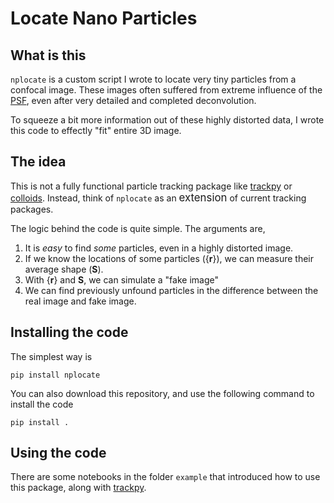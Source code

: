 # Locate Nano Particles


## What is this

`nplocate` is a custom script I wrote to locate very tiny particles from a confocal image. These images often suffered from extreme influence of the [PSF](https://en.wikipedia.org/wiki/Point_spread_function), even after very detailed and completed deconvolution.

To squeeze a bit more information out of these highly distorted data, I wrote this code to effectly "fit" entire 3D image.


## The idea

This is not a fully functional particle tracking package like [trackpy](https://github.com/soft-matter/trackpy) or [colloids](https://github.com/MathieuLeocmach/colloids). Instead, think of `nplocate` as an <big>extension</big> of current tracking packages.

The logic behind the code is quite simple. The arguments are,

1. It is *easy* to find *some* particles, even in a highly distorted image.
1. If we know the locations of some particles ({**r**}), we can measure their average shape (**S**).
2. With {**r**} and **S**, we can simulate a "fake image"
3. We can find previously unfound particles in the difference between the real image and fake image. 


## Installing the code

The simplest way is

```
pip install nplocate
```

You can also download this repository, and use the following command to install the code

```
pip install .
```

## Using the code


There are some notebooks in the folder `example` that introduced how to use this package, along with [trackpy](https://github.com/soft-matter/trackpy). 
